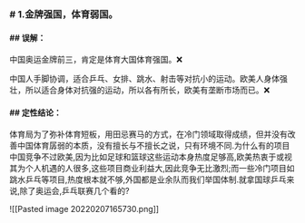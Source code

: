    ### # 1.金牌强国，体育弱国。

####  ## 误解：

中国奥运金牌前三，肯定是体育大国体育强国。❌

 中国人手脚协调，适合乒乓、女排、跳水、射击等对抗小的运动。欧美人身体强壮，所以适合身体对抗强的运动，所以各有所长，欧美有垄断市场而已。❌

####  ## 定性结论：

体育局为了弥补体育短板，用田忌赛马的方式，在冷门领域取得成绩，但并没有改善中国体育孱弱的本质，没有擅长与不擅长之说，只有环境不同.为什么有的项目中国竞争不过欧美,因为比如足球和篮球这些运动本身热度足够高,欧美热衷于或视其为个人机遇的人很多,这些项目商业利益大,因此竞争无比激烈;而一些冷门项目如跳水乒乓等项目,热度根本就不够,外国都是业余队而我们举国体制.就拿国球乒乓来说,除了奥运会,乒乓联赛几个看的?

![[Pasted image 20220207165730.png]]
